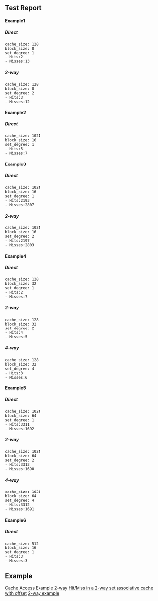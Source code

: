 ## Test Report
#### Example1
##### Direct
```
cache_size: 128 
block_size: 8
set_degree: 1
- Hits:2
- Misses:13
```
##### 2-way
```
cache_size: 128 
block_size: 8
set_degree: 2
- Hits:3
- Misses:12
```

#### Example2
##### Direct
```
cache_size: 1024 
block_size: 16
set_degree: 1
- Hits:5
- Misses:7
```

#### Example3
##### Direct
```
cache_size: 1024 
block_size: 16
set_degree: 1
- Hits:2193
- Misses:2807
```
##### 2-way
```
cache_size: 1024 
block_size: 16
set_degree: 2
- Hits:2197
- Misses:2803
```

#### Example4
##### Direct
```
cache_size: 128 
block_size: 32
set_degree: 1
- Hits:2
- Misses:7
```
##### 2-way
```
cache_size: 128 
block_size: 32
set_degree: 2
- Hits:4
- Misses:5
```
##### 4-way
```
cache_size: 128 
block_size: 32
set_degree: 4
- Hits:3
- Misses:6
```

#### Example5
##### Direct
```
cache_size: 1024 
block_size: 64
set_degree: 1
- Hits:3311
- Misses:1692
```
##### 2-way
```
cache_size: 1024 
block_size: 64
set_degree: 2
- Hits:3313
- Misses:1690
```
##### 4-way
```
cache_size: 1024 
block_size: 64
set_degree: 4
- Hits:3312
- Misses:1691
```
#### Example6
##### Direct
```
cache_size: 512 
block_size: 16
set_degree: 1
- Hits:3
- Misses:3
```


## Example
[Cache Access Example 2-way](https://www.youtube.com/watch?v=quZe1ehz-EQ)
[Hit/Miss in a 2-way set associative cache with offset](https://cs.stackexchange.com/questions/76044/hit-miss-in-a-2-way-set-associative-cache-with-offset)
[2-way example](https://www.docsity.com/en/memory-hierarchy-computer-architecture-and-engineering-solved-exams/298662/)